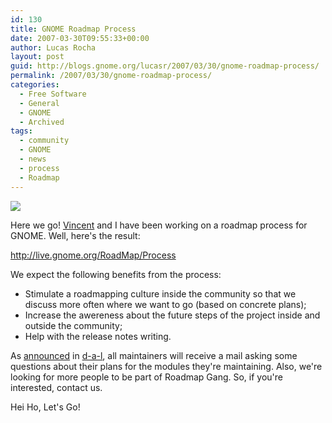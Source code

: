 ```yaml
---
id: 130
title: GNOME Roadmap Process
date: 2007-03-30T09:55:33+00:00
author: Lucas Rocha
layout: post
guid: http://blogs.gnome.org/lucasr/2007/03/30/gnome-roadmap-process/
permalink: /2007/03/30/gnome-roadmap-process/
categories:
  - Free Software
  - General
  - GNOME
  - Archived
tags:
  - community
  - GNOME
  - news
  - process
  - Roadmap
---
```

<img class="alignnone" src="http://lucasr.org/wp-content/uploads/2007/03/gnome-roadmap.jpg"/>

Here we go! [Vincent](http://live.gnome.org/VincentUntz) and I have been
working on a roadmap process for GNOME. Well, here's the result:

<http://live.gnome.org/RoadMap/Process>

We expect the following benefits from the process:

  * Stimulate a roadmapping culture inside the community so that we discuss
  more often where we want to go (based on concrete plans);
  * Increase the awereness about the future steps of the project inside and
  outside the community;
  * Help with the release notes writing.

As
[announced](http://mail.gnome.org/archives/devel-announce-list/2007-March/msg00011.html)
in [d-a-l](http://mail.gnome.org/mailman/listinfo/devel-announce-list), all
maintainers will receive a mail asking some questions about their plans for the
modules they're maintaining. Also, we're looking for more people to be part of
Roadmap Gang. So, if you're interested, contact us.

Hei Ho, Let's Go!
